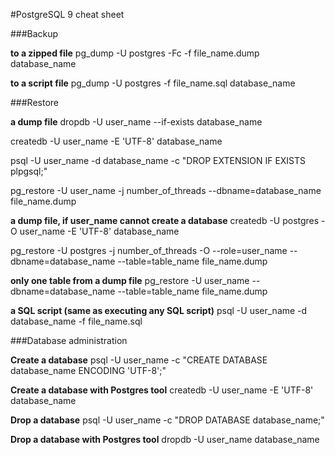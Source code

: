 #PostgreSQL 9 cheat sheet


###Backup

**to a zipped file**
pg_dump -U postgres -Fc -f file_name.dump database_name

**to a script file**
pg_dump -U postgres -f file_name.sql database_name


###Restore

**a dump file**
dropdb -U user_name --if-exists database_name

createdb -U user_name -E 'UTF-8' database_name

psql -U user_name -d database_name -c "DROP EXTENSION IF EXISTS plpgsql;"

pg_restore -U user_name -j number_of_threads --dbname=database_name file_name.dump


**a dump file, if user_name cannot create a database**
createdb -U postgres -O user_name -E 'UTF-8' database_name

pg_restore -U postgres -j number_of_threads -O --role=user_name --dbname=database_name --table=table_name file_name.dump


**only one table from a dump file**
pg_restore -U user_name --dbname=database_name --table=table_name file_name.dump


**a SQL script (same as executing any SQL script)**
psql -U user_name -d database_name -f file_name.sql


###Database administration

**Create a database**
psql -U user_name -c "CREATE DATABASE database_name ENCODING 'UTF-8';"

**Create a database with Postgres tool**
createdb -U user_name -E 'UTF-8' database_name

**Drop a database**
psql -U user_name -c "DROP DATABASE database_name;"

**Drop a database with Postgres tool**
dropdb -U user_name database_name

